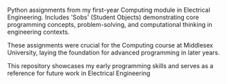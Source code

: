 Python assignments from my first-year Computing module in Electrical Engineering. Includes 'Sobs' (Student Objects) demonstrating core programming concepts, problem-solving, and computational thinking in engineering contexts. 

These assignments were crucial for the Computing course at Middlesex University, laying the foundation for advanced programming in later years. 

This repository showcases my early programming skills and serves as a reference for future work in Electrical Engineering
